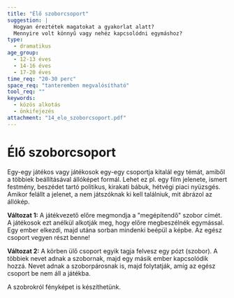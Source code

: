 ```yaml
---
title: "Élő szoborcsoport"
suggestion: | 
  Hogyan éreztétek magatokat a gyakorlat alatt?
  Mennyire volt könnyű vagy nehéz kapcsolódni egymáshoz?
type:
  - dramatikus
age_group:
  - 12-13 éves
  - 14-16 éves
  - 17-20 éves
time_req: "20-30 perc"
space_req: "tanteremben megvalósítható"
tool_req: ""
keywords: 
  - közös alkotás
  - önkifejezés
attachment: "14_elo_szoborcsoport.pdf"
---
```


# Élő szoborcsoport

Egy-egy játékos vagy játékosok egy-egy csoportja kitalál egy témát, amiből a többiek beállításával állóképet formál. Lehet ez pl. egy film jelenete, ismert festmény, beszédet tartó politikus, kirakati bábuk, hétvégi piaci nyüzsgés. Amikor felállt a jelenet, a nem játszóknak ki kell találniuk, mit ábrázol az állókép.

 **Változat 1:** A játékvezető előre megmondja a "megépítendő" szobor címét. A játékosok ezt anélkül alkotják meg, hogy előre megbeszélnék egymással. Egy ember elkezdi, majd utána sorban mindenki beépül a képbe. Az egész csoport vegyen részt benne!

 **Változat 2:** A körben ülő csoport egyik tagja felvesz egy pózt (szobor). A többiek nevet adnak a szobornak, majd egy másik ember kapcsolódik hozzá. Nevet adnak a szoborpárosnak is, majd folytatják, amíg az egész csoport be nem áll a játékba.

A szobrokról fényképet is készíthetünk.
  
  
